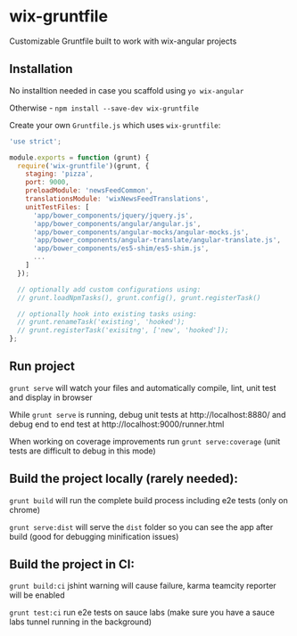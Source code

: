 # wix-gruntfile

Customizable Gruntfile built to work with wix-angular projects

## Installation

No installtion needed in case you scaffold using `yo wix-angular`

Otherwise - `npm install --save-dev wix-gruntfile`

Create your own `Gruntfile.js` which uses `wix-gruntfile`:

```js
'use strict';

module.exports = function (grunt) {
  require('wix-gruntfile')(grunt, {
    staging: 'pizza',
    port: 9000,
    preloadModule: 'newsFeedCommon',
    translationsModule: 'wixNewsFeedTranslations',
    unitTestFiles: [
      'app/bower_components/jquery/jquery.js',
      'app/bower_components/angular/angular.js',
      'app/bower_components/angular-mocks/angular-mocks.js',
      'app/bower_components/angular-translate/angular-translate.js',
      'app/bower_components/es5-shim/es5-shim.js',
      ...
    ]
  });

  // optionally add custom configurations using:
  // grunt.loadNpmTasks(), grunt.config(), grunt.registerTask()

  // optionally hook into existing tasks using:
  // grunt.renameTask('existing', 'hooked');
  // grunt.registerTask('exisitng', ['new', 'hooked']);
};
```

## Run project

`grunt serve` will watch your files and automatically compile, lint, unit test and display in browser

While `grunt serve` is running, debug unit tests at http://localhost:8880/ and debug end to end test at http://localhost:9000/runner.html

When working on coverage improvements run `grunt serve:coverage` (unit tests are difficult to debug in this mode)

## Build the project locally (rarely needed):

`grunt build` will run the complete build process including e2e tests (only on chrome)

`grunt serve:dist` will serve the `dist` folder so you can see the app after build (good for debugging minification issues)

## Build the project in CI:

`grunt build:ci` jshint warning will cause failure, karma teamcity reporter will be enabled

`grunt test:ci` run e2e tests on sauce labs (make sure you have a sauce labs tunnel running in the background)

